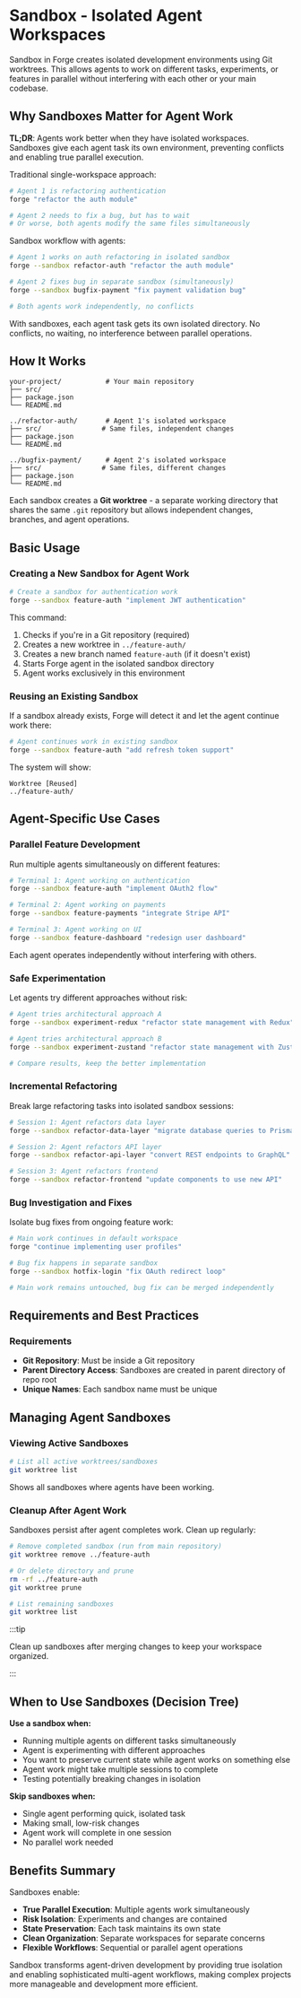 # Sandbox - Isolated Agent Workspaces

Sandbox in Forge creates isolated development environments using Git worktrees. This allows agents to work on different tasks, experiments, or features in parallel without interfering with each other or your main codebase.

## Why Sandboxes Matter for Agent Work

**TL;DR**: Agents work better when they have isolated workspaces. Sandboxes give each agent task its own environment, preventing conflicts and enabling true parallel execution.

Traditional single-workspace approach:

```bash
# Agent 1 is refactoring authentication
forge "refactor the auth module"

# Agent 2 needs to fix a bug, but has to wait
# Or worse, both agents modify the same files simultaneously
```

Sandbox workflow with agents:

```bash
# Agent 1 works on auth refactoring in isolated sandbox
forge --sandbox refactor-auth "refactor the auth module"

# Agent 2 fixes bug in separate sandbox (simultaneously)
forge --sandbox bugfix-payment "fix payment validation bug"

# Both agents work independently, no conflicts
```

With sandboxes, each agent task gets its own isolated directory. No conflicts, no waiting, no interference between parallel operations.

## How It Works

```
your-project/           # Your main repository
├── src/
├── package.json
└── README.md

../refactor-auth/       # Agent 1's isolated workspace
├── src/               # Same files, independent changes
├── package.json
└── README.md

../bugfix-payment/      # Agent 2's isolated workspace
├── src/               # Same files, different changes
├── package.json
└── README.md
```

Each sandbox creates a **Git worktree** - a separate working directory that shares the same `.git` repository but allows independent changes, branches, and agent operations.

## Basic Usage

### Creating a New Sandbox for Agent Work

```bash
# Create a sandbox for authentication work
forge --sandbox feature-auth "implement JWT authentication"
```

This command:

1. Checks if you're in a Git repository (required)
2. Creates a new worktree in `../feature-auth/`
3. Creates a new branch named `feature-auth` (if it doesn't exist)
4. Starts Forge agent in the isolated sandbox directory
5. Agent works exclusively in this environment

### Reusing an Existing Sandbox

If a sandbox already exists, Forge will detect it and let the agent continue work there:

```bash
# Agent continues work in existing sandbox
forge --sandbox feature-auth "add refresh token support"
```

The system will show:

```
Worktree [Reused]
../feature-auth/
```

## Agent-Specific Use Cases

### Parallel Feature Development

Run multiple agents simultaneously on different features:

```bash
# Terminal 1: Agent working on authentication
forge --sandbox feature-auth "implement OAuth2 flow"

# Terminal 2: Agent working on payments
forge --sandbox feature-payments "integrate Stripe API"

# Terminal 3: Agent working on UI
forge --sandbox feature-dashboard "redesign user dashboard"
```

Each agent operates independently without interfering with others.

### Safe Experimentation

Let agents try different approaches without risk:

```bash
# Agent tries architectural approach A
forge --sandbox experiment-redux "refactor state management with Redux"

# Agent tries architectural approach B
forge --sandbox experiment-zustand "refactor state management with Zustand"

# Compare results, keep the better implementation
```

### Incremental Refactoring

Break large refactoring tasks into isolated sandbox sessions:

```bash
# Session 1: Agent refactors data layer
forge --sandbox refactor-data-layer "migrate database queries to Prisma"

# Session 2: Agent refactors API layer
forge --sandbox refactor-api-layer "convert REST endpoints to GraphQL"

# Session 3: Agent refactors frontend
forge --sandbox refactor-frontend "update components to use new API"
```

### Bug Investigation and Fixes

Isolate bug fixes from ongoing feature work:

```bash
# Main work continues in default workspace
forge "continue implementing user profiles"

# Bug fix happens in separate sandbox
forge --sandbox hotfix-login "fix OAuth redirect loop"

# Main work remains untouched, bug fix can be merged independently
```

## Requirements and Best Practices

### Requirements

- **Git Repository**: Must be inside a Git repository
- **Parent Directory Access**: Sandboxes are created in parent directory of repo root
- **Unique Names**: Each sandbox name must be unique

## Managing Agent Sandboxes

### Viewing Active Sandboxes

```bash
# List all active worktrees/sandboxes
git worktree list
```

Shows all sandboxes where agents have been working.

### Cleanup After Agent Work

Sandboxes persist after agent completes work. Clean up regularly:

```bash
# Remove completed sandbox (run from main repository)
git worktree remove ../feature-auth

# Or delete directory and prune
rm -rf ../feature-auth
git worktree prune

# List remaining sandboxes
git worktree list
```

:::tip

Clean up sandboxes after merging changes to keep your workspace organized.

:::

## When to Use Sandboxes (Decision Tree)

**Use a sandbox when:**

- Running multiple agents on different tasks simultaneously
- Agent is experimenting with different approaches
- You want to preserve current state while agent works on something else
- Agent work might take multiple sessions to complete
- Testing potentially breaking changes in isolation

**Skip sandboxes when:**

- Single agent performing quick, isolated task
- Making small, low-risk changes
- Agent work will complete in one session
- No parallel work needed

## Benefits Summary

Sandboxes enable:

- **True Parallel Execution**: Multiple agents work simultaneously
- **Risk Isolation**: Experiments and changes are contained
- **State Preservation**: Each task maintains its own state
- **Clean Organization**: Separate workspaces for separate concerns
- **Flexible Workflows**: Sequential or parallel agent operations

Sandbox transforms agent-driven development by providing true isolation and enabling sophisticated multi-agent workflows, making complex projects more manageable and development more efficient.
